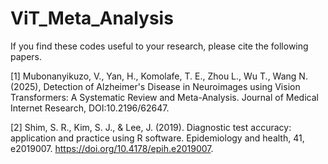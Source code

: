 # ViT_Meta_Analysis

If you find these codes useful to your research, please cite the following papers.

[1] Mubonanyikuzo, V., Yan, H., Komolafe, T. E., Zhou L., Wu T., Wang N. (2025), Detection of Alzheimer's Disease in Neuroimages using Vision Transformers: A Systematic Review and Meta-Analysis. Journal of Medical Internet Research, DOI:10.2196/62647.

[2] Shim, S. R., Kim, S. J., & Lee, J. (2019). Diagnostic test accuracy: application and practice using R software. Epidemiology and health, 41, e2019007. https://doi.org/10.4178/epih.e2019007.
